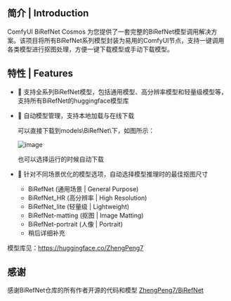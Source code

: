## 简介 | Introduction  

ComfyUI BiRefNet Cosmos 为您提供了一套完整的BiRefNet模型调用解决方案。该项目将所有BiRefNet系列模型封装为易用的ComfyUI节点，支持一键调用各类模型进行抠图处理，方便一键下载模型或手动下载模型。

## 特性 | Features  

- 🚀 支持全系列BiRefNet模型，包括通用模型、高分辨率模型和轻量级模型等，支持所有BiRefNet的huggingface模型库

- 💫 自动模型管理，支持本地加载与在线下载

  可以直接下载到models\BiRefNet\下，如图所示：
  
  ![image](https://github.com/user-attachments/assets/db8f1992-12f6-4d8a-8887-076226e417f5)

  也可以选择运行的时候自动下载

- 🎯 针对不同场景优化的模型选项，自动选择模型推理时的最佳抠图尺寸 
  - BiRefNet (通用场景 | General Purpose)  
  - BiRefNet_HR (高分辨率 | High Resolution)  
  - BiRefNet_lite (轻量级 | Lightweight)  
  - BiRefNet-matting (抠图 | Image Matting)  
  - BiRefNet-portrait (人像 | Portrait)  
  - 稍后详细补充

模型库见：https://huggingface.co/ZhengPeng7

## 感谢

感谢BiRefNet仓库的所有作者开源的代码和模型 [ZhengPeng7/BiRefNet](https://github.com/zhengpeng7/birefnet)

